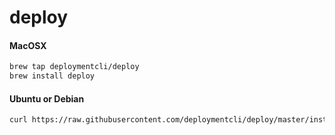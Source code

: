 # deploy


#### MacOSX
```bash
brew tap deploymentcli/deploy
brew install deploy
```

#### Ubuntu or Debian
```bash
curl https://raw.githubusercontent.com/deploymentcli/deploy/master/install.sh | bash
```

